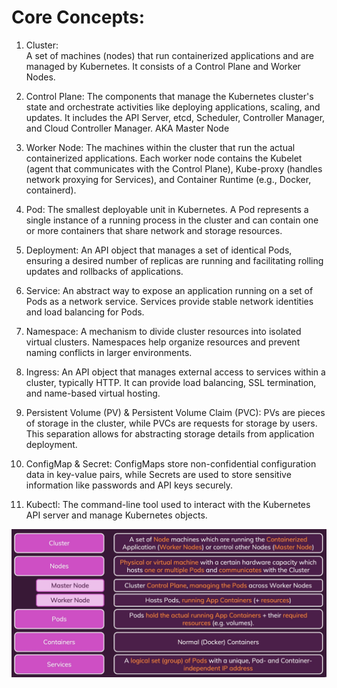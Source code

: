 # Core Concepts:

1. Cluster:  
    A set of machines (nodes) that run containerized applications and are managed by Kubernetes. It consists of a Control Plane and Worker Nodes. 

2. Control Plane:
    The components that manage the Kubernetes cluster's state and orchestrate activities like deploying applications, scaling, and updates. It includes the API Server, etcd, Scheduler, Controller Manager, and Cloud Controller Manager. AKA Master Node

3. Worker Node:
    The machines within the cluster that run the actual containerized applications. Each worker node contains the Kubelet (agent that communicates with the Control Plane), Kube-proxy (handles network proxying for Services), and Container Runtime (e.g., Docker, containerd).

4. Pod:
    The smallest deployable unit in Kubernetes. A Pod represents a single instance of a running process in the cluster and can contain one or more containers that share network and storage resources.

5. Deployment:
    An API object that manages a set of identical Pods, ensuring a desired number of replicas are running and facilitating rolling updates and rollbacks of applications.

6. Service:
    An abstract way to expose an application running on a set of Pods as a network service. Services provide stable network identities and load balancing for Pods. 

7. Namespace:
    A mechanism to divide cluster resources into isolated virtual clusters. Namespaces help organize resources and prevent naming conflicts in larger environments.

8. Ingress:
    An API object that manages external access to services within a cluster, typically HTTP. It can provide load balancing, SSL termination, and name-based virtual hosting. 

9. Persistent Volume (PV) & Persistent Volume Claim (PVC):
    PVs are pieces of storage in the cluster, while PVCs are requests for storage by users. This separation allows for abstracting storage details from application deployment.

10. ConfigMap & Secret:
    ConfigMaps store non-confidential configuration data in key-value pairs, while Secrets are used to store sensitive information like passwords and API keys securely.

11. Kubectl:
    The command-line tool used to interact with the Kubernetes API server and manage Kubernetes objects.

![Core components](02_k8s_core_components.png)
